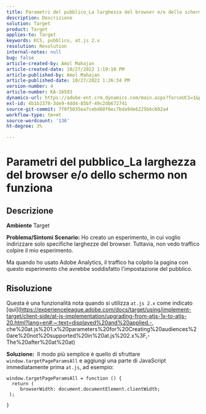 ```yaml
---
title: Parametri del pubblico_La larghezza del browser e/o dello schermo non funziona
description: Descrizione
solution: Target
product: Target
applies-to: Target
keywords: KCS, pubblico, at.js 2.x
resolution: Resolution
internal-notes: null
bug: false
article-created-by: Amol Mahajan
article-created-date: 10/27/2022 1:19:10 PM
article-published-by: Amol Mahajan
article-published-date: 10/27/2022 1:26:34 PM
version-number: 4
article-number: KA-16593
dynamics-url: https://adobe-ent.crm.dynamics.com/main.aspx?forceUCI=1&pagetype=entityrecord&etn=knowledgearticle&id=20c534f0-f955-ed11-bba2-6045bd006793
exl-id: 4b1b2378-3de9-4dd4-85bf-49c2db672741
source-git-commit: 7f0f5035ea7cebd60f6ec7bda9de6225b6c602a4
workflow-type: tm+mt
source-wordcount: '136'
ht-degree: 3%

---
```


# Parametri del pubblico_La larghezza del browser e/o dello schermo non funziona

## Descrizione

<b>Ambiente</b>
Target


<b>Problema/Sintomi</b>
<b>Scenario:</b> Ho creato un esperimento, in cui voglio indirizzare solo specifiche larghezze del browser. Tuttavia, non vedo traffico colpire il mio esperimento.

Ma quando ho usato Adobe Analytics, il traffico ha colpito la pagina con questo esperimento che avrebbe soddisfatto l&#39;impostazione del pubblico.


## Risoluzione


Questa è una funzionalità nota quando si utilizza `at.js 2.x` come indicato [qui](https://experienceleague.adobe.com/docs/target/using/implement-target/client-side/at-js-implementation/upgrading-from-atjs-1x-to-atjs-20.html?lang=en#:~:text=displayed%20and%20applied.-, che%20at.js%201.x%20parameters%20for%20Creating%20audiences%20are%20not%20supported%20in%20at.js%202.x%3F,-The%20after%20at%20at)

<b>Soluzione:</b> 
Il modo più semplice è quello di sfruttare `window.targetPageParamsAll` e aggiungi una parte di JavaScript immediatamente prima `at.js`, ad esempio:




```
window.targetPageParamsAll = function () {
  return (
     browserWidth: document.documentElement.clientWidth;
 );
```


`}`
